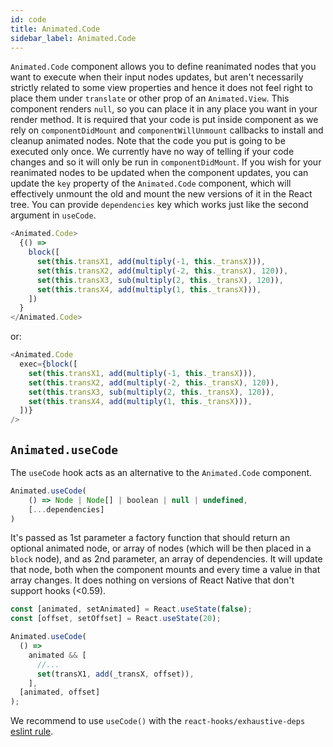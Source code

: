 ```yaml
---
id: code
title: Animated.Code
sidebar_label: Animated.Code
---
```


`Animated.Code` component allows you to define reanimated nodes that you want to execute when their input nodes updates, but aren't necessarily strictly related to some view properties and hence it does not feel right to place them under `translate` or other prop of an `Animated.View`. This component renders `null`, so you can place it in any place you want in your render method. It is required that your code is put inside component as we rely on `componentDidMount` and `componentWillUnmount` callbacks to install and cleanup animated nodes. Note that the code you put is going to be executed only once. We currently have no way of telling if your code changes and so it will only be run in `componentDidMount`. If you wish for your reanimated nodes to be updated when the component updates, you can update the `key` property of the `Animated.Code` component, which will effectively unmount the old and mount the new versions of it in the React tree. You can provide `dependencies` key which works just like the second argument in `useCode`.

```js
<Animated.Code>
  {() =>
    block([
      set(this.transX1, add(multiply(-1, this._transX))),
      set(this.transX2, add(multiply(-2, this._transX), 120)),
      set(this.transX3, sub(multiply(2, this._transX), 120)),
      set(this.transX4, add(multiply(1, this._transX))),
    ])
  }
</Animated.Code>
```

or:

```js
<Animated.Code
  exec={block([
    set(this.transX1, add(multiply(-1, this._transX))),
    set(this.transX2, add(multiply(-2, this._transX), 120)),
    set(this.transX3, sub(multiply(2, this._transX), 120)),
    set(this.transX4, add(multiply(1, this._transX))),
  ])}
/>
```

## `Animated.useCode`

The `useCode` hook acts as an alternative to the `Animated.Code` component.

```js
Animated.useCode(
    () => Node | Node[] | boolean | null | undefined,
    [...dependencies]
)
```

It's passed as 1st parameter a factory function that should return an optional animated node, or array of nodes (which will be then placed in a `block` node), and as 2nd parameter, an array of dependencies. It will update that node, both when the component mounts and every time a value in that array changes. It does nothing on versions of React Native that don't support hooks (&lt;0.59).

```js
const [animated, setAnimated] = React.useState(false);
const [offset, setOffset] = React.useState(20);

Animated.useCode(
  () =>
    animated && [
      //...
      set(transX1, add(_transX, offset)),
    ],
  [animated, offset]
);
```

We recommend to use `useCode()` with the `react-hooks/exhaustive-deps` [eslint rule](https://www.npmjs.com/package/eslint-plugin-react-hooks).
